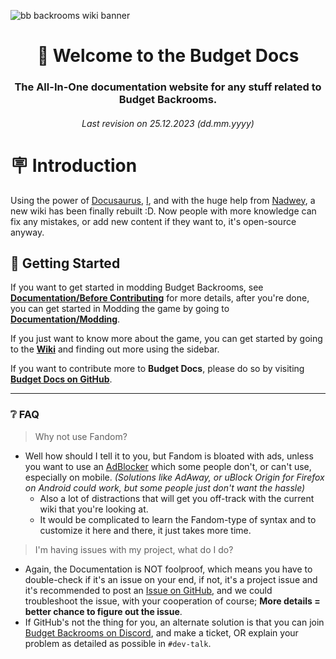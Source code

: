 ![bb backrooms wiki banner](/img/home_header.png)

<div align="center">

# 👋 Welcome to the Budget Docs

### The All-In-One documentation website for any stuff related to Budget Backrooms.

###### _Last revision on 25.12.2023 (dd.mm.yyyy)_

</div>

# 🪧 Introduction

Using the power of [Docusaurus](https://docusaurus.io/), [I](https://github.com/DavidJoacaRo), and with the huge help from [Nadwey](https://github.com/Nadwey), a new wiki has been finally rebuilt :D.
Now people with more knowledge can fix any mistakes, or add new content if they want to, it's open-source anyway.

## 📓 Getting Started

If you want to get started in modding Budget Backrooms, see **[Documentation/Before Contributing](/docs)** for more details, after you're done, you can get started in Modding the game by going to **[Documentation/Modding](/docs/modding)**.

If you just want to know more about the game, you can get started by going to the **[Wiki](/wiki)** and finding out more using the sidebar.

If you want to contribute more to **Budget Docs**, please do so by visiting **[Budget Docs on GitHub](https://github.com/DavidJoacaRo/Budget-Docs)**.

---

### ❔ FAQ

> Why not use Fandom?

- Well how should I tell it to you, but Fandom is bloated with ads, unless you want to use an [AdBlocker](https://en.wikipedia.org/wiki/Ad_blocking) which some people don't, or can't use, especially on mobile. _(Solutions like AdAway, or uBlock Origin for Firefox on Android could work, but some people just don't want the hassle)_
  - Also a lot of distractions that will get you off-track with the current wiki that you're looking at.
  - It would be complicated to learn the Fandom-type of syntax and to customize it here and there, it just takes more time.

> I'm having issues with my project, what do I do?

- Again, the Documentation is NOT foolproof, which means you have to double-check if it's an issue on your end, if not, it's a project issue and it's recommended to post an [Issue on GitHub](https://github.com/DavidJoacaRo/Budget-Backrooms), and we could troubleshoot the issue, with your cooperation of course; **More details = better chance to figure out the issue**.
- If GitHub's not the thing for you, an alternate solution is that you can join [Budget Backrooms on Discord](https://discord.gg/WVuTB56ag4), and make a ticket, OR explain your problem as detailed as possible in `#dev-talk`.

